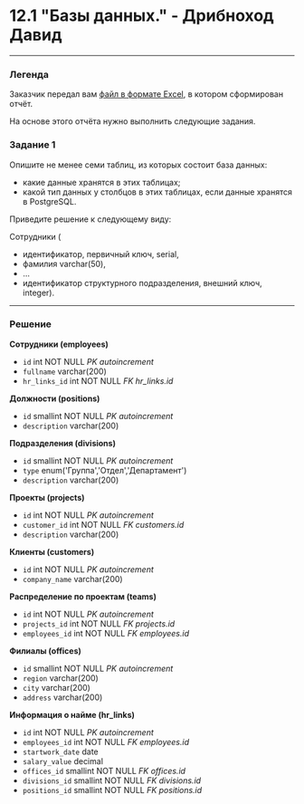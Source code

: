 # 12.1 "Базы данных." - Дрибноход Давид

---
### Легенда

Заказчик передал вам [файл в формате Excel](https://github.com/netology-code/sdb-homeworks/blob/main/resources/hw-12-1.xlsx), в котором сформирован отчёт. 

На основе этого отчёта нужно выполнить следующие задания.

### Задание 1

Опишите не менее семи таблиц, из которых состоит база данных:

- какие данные хранятся в этих таблицах;
- какой тип данных у столбцов в этих таблицах, если данные хранятся в PostgreSQL.

Приведите решение к следующему виду:

Сотрудники (

- идентификатор, первичный ключ, serial,
- фамилия varchar(50),
- ...
- идентификатор структурного подразделения, внешний ключ, integer).

---

### Решение

**Сотрудники (employees)**
 - `id` 					int NOT NULL *PK autoincrement*
 - `fullname` 			varchar(200)
 - `hr_links_id`    int NOT NULL *FK hr_links.id*


**Должности (positions)**
 - `id` 					smallint NOT NULL *PK autoincrement*
 - `description` 				varchar(200)


**Подразделения (divisions)**
 - `id` 					smallint NOT NULL *PK autoincrement*
 - `type` 			enum('Группа','Отдел','Департамент')
 - `description` 				varchar(200)
 

**Проекты (projects)**
 - `id`					int NOT NULL *PK autoincrement*
 - `customer_id` 			int NOT NULL *FK customers.id*
 - `description` 				varchar(200)


**Клиенты (customers)**
 - `id` 					int NOT NULL *PK autoincrement*
 - `company_name` 			varchar(200)


**Распределение по проектам (teams)**
 - `id` 					int NOT NULL *PK autoincrement*
 - `projects_id` 			int NOT NULL *FK projects.id*
 - `employees_id`				int NOT NULL *FK employees.id*

   
**Филиалы (offices)**
 - `id` 					smallint NOT NULL *PK autoincrement*
 - `region` 				varchar(200)
 - `city` 				varchar(200)
 - `address` 				varchar(200)


**Информация о найме (hr_links)**
 - `id` 					int NOT NULL *PK autoincrement*
 - `employees_id`				int NOT NULL *FK employees.id*
 - `startwork_date` 			date
 - `salary_value` 		decimal
 - `offices_id` 			smallint NOT NULL *FK offices.id*
 - `divisions_id` 				smallint NOT NULL *FK divisions.id*
 - `positions_id` 				smallint NOT NULL *FK positions.id*
